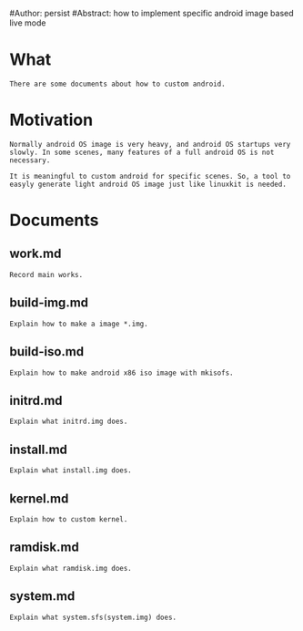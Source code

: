#Author: persist
#Abstract: how to implement specific android image based live mode

# What

	There are some documents about how to custom android. 


# Motivation

	Normally android OS image is very heavy, and android OS startups very slowly. In some scenes, many features of a full android OS is not necessary.

	It is meaningful to custom android for specific scenes. So, a tool to easyly generate light android OS image just like linuxkit is needed.

# Documents


## work.md

	Record main works.

## build-img.md
	
	Explain how to make a image *.img.

## build-iso.md

	Explain how to make android x86 iso image with mkisofs.

## initrd.md

	Explain what initrd.img does.

## install.md

	Explain what install.img does.

## kernel.md

	Explain how to custom kernel.

## ramdisk.md

	Explain what ramdisk.img does.

## system.md

	Explain what system.sfs(system.img) does.

